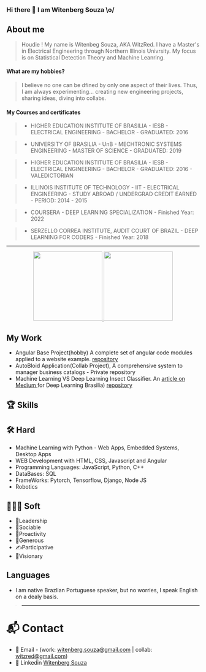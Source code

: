  ### Hi there 👋 I am Witenberg Souza \o/

## About me
   > Houdie ! My name is Witenbeg Souza, AKA WitzRed. I have a Master's in Electrical Engineering  through Northern Illinois Univrsity. My focus is on Statistical Detection Theory and Machine Leanring.
   
  #### What are my hobbies?
   > I believe no one can be dfined by only one aspect of their lives. Thus, I am always experimenting... creating new  engineering projects, sharing ideas, diving into collabs.
   
  #### My Courses and certificates
   >  - HIGHER EDUCATION INSTITUTE OF BRASILIA - IESB
         - ELECTRICAL ENGINEERING - BACHELOR
         - GRADUATED: 2016
         
   >  - UNIVERSITY OF BRASILIA - UnB
         - MECHTRONIC SYSTEMS ENGINEERING - MASTER OF SCIENCE
         - GRADUATED: 2019
         
   >  - HIGHER EDUCATION INSTITUTE OF BRASILIA - IESB
         - ELECTRICAL ENGINEERING - BACHELOR
         - GRADUATED: 2016 - VALEDICTORIAN
  
   >  - ILLINOIS INSTITUTE OF TECHNOLOGY - IIT
         - ELECTRICAL ENGINEERING - STUDY ABROAD / UNDERGRAD CREDIT EARNED
         - PERIOD: 2014 - 2015
        
   >  - COURSERA
        - DEEP LEARNING SPECIALIZATION
        - Finished Year: 2022
  
  >  - SERZELLO CORREA INSTITUTE, AUDIT COURT OF BRAZIL
        - DEEP LEARNING FOR CODERS
        - Finished Year: 2018        
-------------------------------------------------------------------------------------------------------------------------------------------------------

<div align="center">
   <a href="https://github.com/shadomal">
  <img src="https://github.com/WitzRed/witzred-stats.github.io/blob/main/stats.svg" height="180em">
  <img src="https://github.com/WitzRed/witzred-stats.github.io/blob/main/languages.svg" height="180em">
</a>
</div>


## My Work
  - Angular Base Project(hobby) A complete set of angular code modules applied to a website example. [repository](https://github.com/WitzRed/angular-base-project)
  - AutoBloid Application(Collab Project), A comprehensive system to manager business catalogs - Private repository
  -  Machine Learning VS Deep Learning Insect Classifier. An <a href="https://medium.com/p/a9ff21349d99">article on Medium </a> for Deep Learning Brasilia) [repository](https://github.com/WitzRed/Machine-Learning-VS-Deep-Learning-Insects-Classifier)
  
## 🏆 Skills
  
  ## 🛠 Hard
  - Machine Learning with Python - Web Apps, Embedded Systems, Desktop Apps
  - WEB Development with HTML, CSS, Javascript and Angular
  - Programming Languages: JavaScript, Python, C++
  - DataBases: SQL
  - FrameWorks: Pytorch, Tensorflow, Django, Node JS
  - Robotics
  
  ## 👨🏻‍🔧 Soft
  - 🥇Leadership
  - 🤝Sociable
  - 👊Proactivity
  - 👋Generous
  - ✍️Participative
  - 🔭Visionary
  
  ## Languages
  - I am native Brazlian Portuguese speaker, but no worries, I speak English on a dealy basis.
  
>-------------------------------------------------------------------------------------------------------------------------------------------------------
# 📬 Contact
 - 📧 Email - (work: witenberg.souza@gmail.com | collab: witzred@gmail.com)
 - 🔗 Linkedin [Witenberg Souza](https://www.linkedin.com/in/witenberg/)
